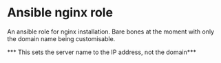 Ansible nginx role
==============

An ansible role for nginx installation. Bare bones at the moment with only the domain name being customisable.

*** This sets the server name to the IP address, not the domain***
